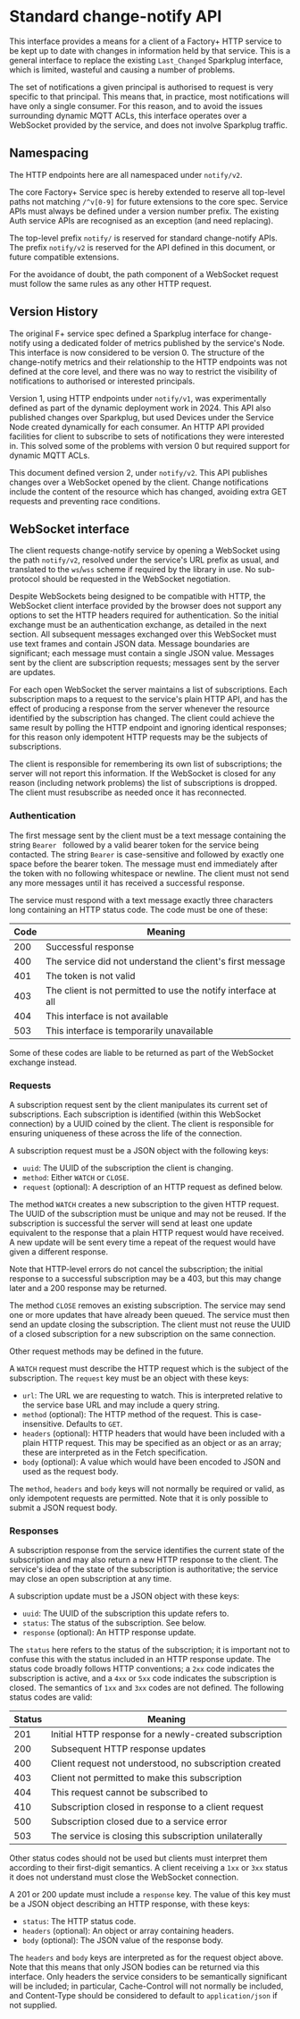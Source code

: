 # Standard change-notify API

This interface provides a means for a client of a Factory+ HTTP service
to be kept up to date with changes in information held by that service.
This is a general interface to replace the existing `Last_Changed`
Sparkplug interface, which is limited, wasteful and causing a number of
problems.

The set of notifications a given principal is authorised to request is
very specific to that principal. This means that, in practice, most
notifications will have only a single consumer. For this reason, and to
avoid the issues surrounding dynamic MQTT ACLs, this interface operates
over a WebSocket provided by the service, and does not involve Sparkplug
traffic.

## Namespacing

The HTTP endpoints here are all namespaced under `notify/v2`.

The core Factory+ Service spec is hereby extended to reserve all
top-level paths not matching `/^v[0-9]` for future extensions to the
core spec. Service APIs must always be defined under a version number
prefix. The existing Auth service APIs are recognised as an exception
(and need replacing).

The top-level prefix `notify/` is reserved for standard change-notify
APIs. The prefix `notify/v2` is reserved for the API defined in this
document, or future compatible extensions.

For the avoidance of doubt, the path component of a WebSocket request
must follow the same rules as any other HTTP request.

## Version History

The original F+ service spec defined a Sparkplug interface for
change-notify using a dedicated folder of metrics published by the
service's Node. This interface is now considered to be version 0. The
structure of the change-notify metrics and their relationship to the
HTTP endpoints was not defined at the core level, and there was no way
to restrict the visibility of notifications to authorised or interested
principals.

Version 1, using HTTP endpoints under `notify/v1`, was experimentally
defined as part of the dynamic deployment work in 2024. This API also
published changes over Sparkplug, but used Devices under the Service
Node created dynamically for each consumer. An HTTP API provided
facilities for client to subscribe to sets of notifications they were
interested in. This solved some of the problems with version 0 but
required support for dynamic MQTT ACLs.

This document defined version 2, under `notify/v2`. This API publishes
changes over a WebSocket opened by the client. Change notifications
include the content of the resource which has changed, avoiding extra
GET requests and preventing race conditions.

## WebSocket interface

The client requests change-notify service by opening a WebSocket using
the path `notify/v2`, resolved under the service's URL prefix as usual,
and translated to the `ws`/`wss` scheme if required by the library in
use. No sub-protocol should be requested in the WebSocket negotiation.

Despite WebSockets being designed to be compatible with HTTP, the
WebSocket client interface provided by the browser does not support any
options to set the HTTP headers required for authentication. So the
initial exchange must be an authentication exchange, as detailed in the
next section. All subsequent messages exchanged over this WebSocket must
use text frames and contain JSON data. Message boundaries are
significant; each message must contain a single JSON value. Messages
sent by the client are subscription requests; messages sent by the
server are updates.

For each open WebSocket the server maintains a list of subscriptions.
Each subscription maps to a request to the service's plain HTTP API, and
has the effect of producing a response from the server whenever the
resource identified by the subscription has changed. The client could
achieve the same result by polling the HTTP endpoint and ignoring
identical responses; for this reason only idempotent HTTP requests may
be the subjects of subscriptions.

The client is responsible for remembering its own list of subscriptions;
the server will not report this information. If the WebSocket is closed
for any reason (including network problems) the list of subscriptions is
dropped. The client must resubscribe as needed once it has reconnected.

### Authentication

The first message sent by the client must be a text message containing
the string `Bearer ` followed by a valid bearer token for the service
being contacted. The string `Bearer` is case-sensitive and followed by
exactly one space before the bearer token. The message must end
immediately after the token with no following whitespace or newline. The
client must not send any more messages until it has received a
successful response.

The service must respond with a text message exactly three characters
long containing an HTTP status code. The code must be one of these:

Code | Meaning
---|---
200 | Successful response
400 | The service did not understand the client's first message
401 | The token is not valid
403 | The client is not permitted to use the notify interface at all
404 | This interface is not available
503 | This interface is temporarily unavailable

Some of these codes are liable to be returned as part of the WebSocket
exchange instead.

### Requests

A subscription request sent by the client manipulates its current set of
subscriptions. Each subscription is identified (within this WebSocket
connection) by a UUID coined by the client. The client is responsible
for ensuring uniqueness of these across the life of the connection.

A subscription request must be a JSON object with the following keys:

* `uuid`: The UUID of the subscription the client is changing.
* `method`: Either `WATCH` or `CLOSE`.
* `request` (optional): A description of an HTTP request as defined below.

The method `WATCH` creates a new subscription to the given HTTP
request. The UUID of the subscription must be unique and may not be
reused. If the subscription is successful the server will send at least
one update equivalent to the response that a plain HTTP request would
have received. A new update will be sent every time a repeat of the
request would have given a different response.

Note that HTTP-level errors do not cancel the subscription; the initial
response to a successful subscription may be a 403, but this may change
later and a 200 response may be returned.

The method `CLOSE` removes an existing subscription. The service may
send one or more updates that have already been queued. The service must
then send an update closing the subscription. The client must not reuse
the UUID of a closed subscription for a new subscription on the same
connection.

Other request methods may be defined in the future.

A `WATCH` request must describe the HTTP request which is the subject of
the subscription. The `request` key must be an object with these keys:

* `url`: The URL we are requesting to watch. This is interpreted
  relative to the service base URL and may include a query string.
* `method` (optional): The HTTP method of the request. This is
  case-insensitive. Defaults to `GET`.
* `headers` (optional): HTTP headers that would have been included with
  a plain HTTP request. This may be specified as an object or as an
  array; these are interpreted as in the Fetch specification.
* `body` (optional): A value which would have been encoded to JSON and
  used as the request body.

The `method`, `headers` and `body` keys will not normally be required or
valid, as only idempotent requests are permitted. Note that it is only
possible to submit a JSON request body.

### Responses

A subscription response from the service identifies the current state of
the subscription and may also return a new HTTP response to the client.
The service's idea of the state of the subscription is authoritative;
the service may close an open subscription at any time.

A subscription update must be a JSON object with these keys:

* `uuid`: The UUID of the subscription this update refers to.
* `status`: The status of the subscription. See below.
* `response` (optional): An HTTP response update.

The `status` here refers to the status of the subscription; it is
important not to confuse this with the status included in an HTTP
response update. The status code broadly follows HTTP conventions; a
`2xx` code indicates the subscription is active, and a `4xx` or `5xx`
code indicates the subscription is closed. The semantics of `1xx` and
`3xx` codes are not defined. The following status codes are valid:

Status | Meaning
---|---
201 | Initial HTTP response for a newly-created subscription
200 | Subsequent HTTP response updates
400 | Client request not understood, no subscription created
403 | Client not permitted to make this subscription
404 | This request cannot be subscribed to
410 | Subscription closed in response to a client request
500 | Subscription closed due to a service error
503 | The service is closing this subscription unilaterally

Other status codes should not be used but clients must interpret them
according to their first-digit semantics. A client receiving a `1xx` or
`3xx` status it does not understand must close the WebSocket connection.

A 201 or 200 update must include a `response` key. The value of this key
must be a JSON object describing an HTTP response, with these keys:

* `status`: The HTTP status code.
* `headers` (optional): An object or array containing headers.
* `body` (optional): The JSON value of the response body.

The `headers` and `body` keys are interpreted as for the request object
above. Note that this means that only JSON bodies can be returned via
this interface. Only headers the service considers to be semantically
significant will be included; in particular, Cache-Control will not
normally be included, and Content-Type should be considered to default
to `application/json` if not supplied.
